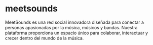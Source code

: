 # meetsounds
MeetSounds es una red social innovadora diseñada para conectar a personas apasionadas por la música, músicos y bandas. Nuestra plataforma proporciona un espacio único para colaborar, interactuar y crecer dentro del mundo de la música.
